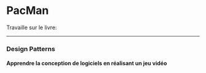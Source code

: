 # PacMan
Travaille sur le livre:
***
### Design Patterns
#### Apprendre la conception de logiciels en réalisant un jeu vidéo
